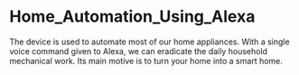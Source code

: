 # Home_Automation_Using_Alexa
The device is used to automate most of our home appliances. With a single voice command given to Alexa, we can eradicate the daily household mechanical work. Its main motive is to turn your home into a smart home.
